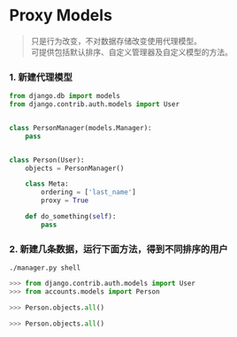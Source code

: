 # Proxy Models

> 只是行为改变，不对数据存储改变使用代理模型。  
> 可提供包括默认排序、自定义管理器及自定义模型的方法。  


### 1. 新建代理模型

``` python
from django.db import models
from django.contrib.auth.models import User


class PersonManager(models.Manager):
    pass


class Person(User):
    objects = PersonManager()

    class Meta:
        ordering = ['last_name']
        proxy = True

    def do_something(self):
        pass
```


### 2. 新建几条数据，运行下面方法，得到不同排序的用户

``` command
./manager.py shell
```

``` python
>>> from django.contrib.auth.models import User
>>> from accounts.models import Person

>>> Person.objects.all()

>>> Person.objects.all()
```
